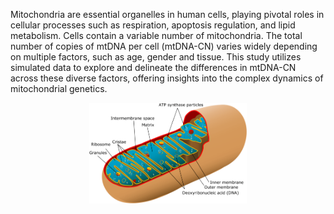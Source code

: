 Mitochondria are essential organelles in human cells, playing pivotal roles in cellular processes such as respiration, apoptosis regulation, and lipid metabolism. Cells contain a variable number of mitochondria. The total number of copies of mtDNA per cell (mtDNA-CN) varies widely depending on multiple factors, such as age, gender and tissue. This study utilizes simulated data to explore and delineate the differences in mtDNA-CN across these diverse factors, offering insights into the complex dynamics of mitochondrial genetics.

<div style="text-align:center;">
    <img src="https://github.com/Captain-Pam/mtDNA-CN/blob/main/images/mtDNA.png" width = "50%" >
</div>

